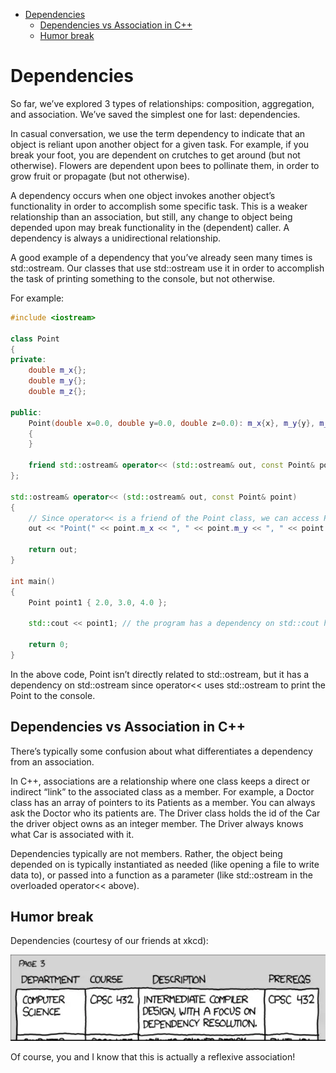 - [Dependencies](#dependencies)
  - [Dependencies vs Association in C++](#dependencies-vs-association-in-c)
  - [Humor break](#humor-break)


# Dependencies


So far, we’ve explored 3 types of relationships: composition, aggregation, and association. We’ve saved the simplest one for last: dependencies.

In casual conversation, we use the term dependency to indicate that an object is reliant upon another object for a given task. For example, if you break your foot, you are dependent on crutches to get around (but not otherwise). Flowers are dependent upon bees to pollinate them, in order to grow fruit or propagate (but not otherwise).

A dependency occurs when one object invokes another object’s functionality in order to accomplish some specific task. This is a weaker relationship than an association, but still, any change to object being depended upon may break functionality in the (dependent) caller. A dependency is always a unidirectional relationship.

A good example of a dependency that you’ve already seen many times is std::ostream. Our classes that use std::ostream use it in order to accomplish the task of printing something to the console, but not otherwise.

For example:

```cpp
#include <iostream>

class Point
{
private:
    double m_x{};
    double m_y{};
    double m_z{};

public:
    Point(double x=0.0, double y=0.0, double z=0.0): m_x{x}, m_y{y}, m_z{z}
    {
    }

    friend std::ostream& operator<< (std::ostream& out, const Point& point); // Point has a dependency on std::ostream here
};

std::ostream& operator<< (std::ostream& out, const Point& point)
{
    // Since operator<< is a friend of the Point class, we can access Point's members directly.
    out << "Point(" << point.m_x << ", " << point.m_y << ", " << point.m_z << ')';

    return out;
}

int main()
{
    Point point1 { 2.0, 3.0, 4.0 };

    std::cout << point1; // the program has a dependency on std::cout here

    return 0;
}
```

In the above code, Point isn’t directly related to std::ostream, but it has a dependency on std::ostream since operator<< uses std::ostream to print the Point to the console.

## Dependencies vs Association in C++

There’s typically some confusion about what differentiates a dependency from an association.

In C++, associations are a relationship where one class keeps a direct or indirect “link” to the associated class as a member. For example, a Doctor class has an array of pointers to its Patients as a member. You can always ask the Doctor who its patients are. The Driver class holds the id of the Car the driver object owns as an integer member. The Driver always knows what Car is associated with it.

Dependencies typically are not members. Rather, the object being depended on is typically instantiated as needed (like opening a file to write data to), or passed into a function as a parameter (like std::ostream in the overloaded operator<< above).

## Humor break

Dependencies (courtesy of our friends at xkcd):

![alt text](image-3.png)

Of course, you and I know that this is actually a reflexive association!
